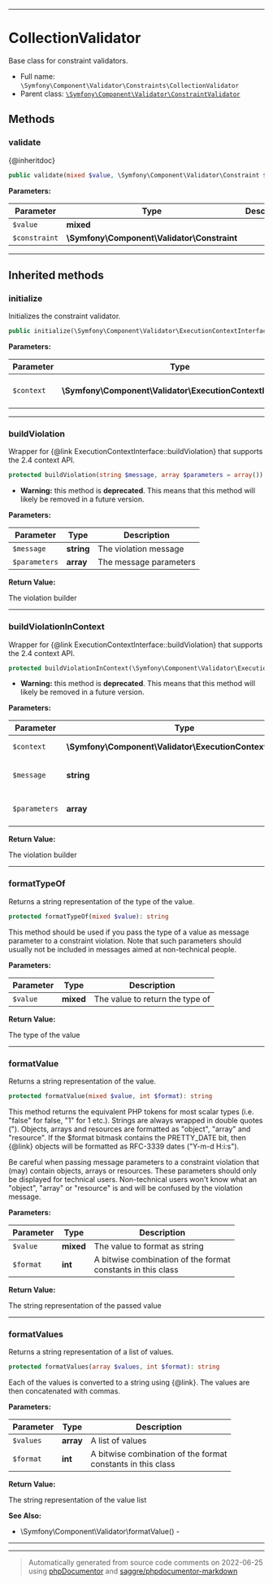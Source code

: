 ***

# CollectionValidator

Base class for constraint validators.



* Full name: `\Symfony\Component\Validator\Constraints\CollectionValidator`
* Parent class: [`\Symfony\Component\Validator\ConstraintValidator`](../ConstraintValidator.md)




## Methods


### validate

{@inheritdoc}

```php
public validate(mixed $value, \Symfony\Component\Validator\Constraint $constraint): mixed
```








**Parameters:**

| Parameter | Type | Description |
|-----------|------|-------------|
| `$value` | **mixed** |  |
| `$constraint` | **\Symfony\Component\Validator\Constraint** |  |




***


## Inherited methods


### initialize

Initializes the constraint validator.

```php
public initialize(\Symfony\Component\Validator\ExecutionContextInterface $context): mixed
```








**Parameters:**

| Parameter | Type | Description |
|-----------|------|-------------|
| `$context` | **\Symfony\Component\Validator\ExecutionContextInterface** | The current validation context |




***

### buildViolation

Wrapper for {@link ExecutionContextInterface::buildViolation} that
supports the 2.4 context API.

```php
protected buildViolation(string $message, array $parameters = array()): \Symfony\Component\Validator\Violation\ConstraintViolationBuilderInterface
```






* **Warning:** this method is **deprecated**. This means that this method will likely be removed in a future version.



**Parameters:**

| Parameter | Type | Description |
|-----------|------|-------------|
| `$message` | **string** | The violation message |
| `$parameters` | **array** | The message parameters |


**Return Value:**

The violation builder



***

### buildViolationInContext

Wrapper for {@link ExecutionContextInterface::buildViolation} that
supports the 2.4 context API.

```php
protected buildViolationInContext(\Symfony\Component\Validator\ExecutionContextInterface $context, string $message, array $parameters = array()): \Symfony\Component\Validator\Violation\ConstraintViolationBuilderInterface
```






* **Warning:** this method is **deprecated**. This means that this method will likely be removed in a future version.



**Parameters:**

| Parameter | Type | Description |
|-----------|------|-------------|
| `$context` | **\Symfony\Component\Validator\ExecutionContextInterface** | The context to use |
| `$message` | **string** | The violation message |
| `$parameters` | **array** | The message parameters |


**Return Value:**

The violation builder



***

### formatTypeOf

Returns a string representation of the type of the value.

```php
protected formatTypeOf(mixed $value): string
```

This method should be used if you pass the type of a value as
message parameter to a constraint violation. Note that such
parameters should usually not be included in messages aimed at
non-technical people.






**Parameters:**

| Parameter | Type | Description |
|-----------|------|-------------|
| `$value` | **mixed** | The value to return the type of |


**Return Value:**

The type of the value



***

### formatValue

Returns a string representation of the value.

```php
protected formatValue(mixed $value, int $format): string
```

This method returns the equivalent PHP tokens for most scalar types
(i.e. "false" for false, "1" for 1 etc.). Strings are always wrapped
in double quotes ("). Objects, arrays and resources are formatted as
"object", "array" and "resource". If the $format bitmask contains
the PRETTY_DATE bit, then {@link} objects will be formatted
as RFC-3339 dates ("Y-m-d H:i:s").

Be careful when passing message parameters to a constraint violation
that (may) contain objects, arrays or resources. These parameters
should only be displayed for technical users. Non-technical users
won't know what an "object", "array" or "resource" is and will be
confused by the violation message.






**Parameters:**

| Parameter | Type | Description |
|-----------|------|-------------|
| `$value` | **mixed** | The value to format as string |
| `$format` | **int** | A bitwise combination of the format<br />constants in this class |


**Return Value:**

The string representation of the passed value



***

### formatValues

Returns a string representation of a list of values.

```php
protected formatValues(array $values, int $format): string
```

Each of the values is converted to a string using
{@link}. The values are then concatenated with commas.






**Parameters:**

| Parameter | Type | Description |
|-----------|------|-------------|
| `$values` | **array** | A list of values |
| `$format` | **int** | A bitwise combination of the format<br />constants in this class |


**Return Value:**

The string representation of the value list


**See Also:**

* \Symfony\Component\Validator\formatValue() - 

***


***
> Automatically generated from source code comments on 2022-06-25 using [phpDocumentor](http://www.phpdoc.org/) and [saggre/phpdocumentor-markdown](https://github.com/Saggre/phpDocumentor-markdown)
